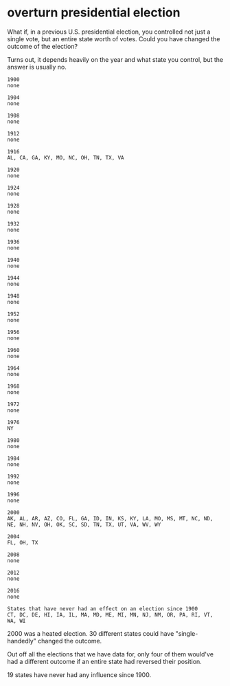 # overturn presidential election

What if, in a previous U.S. presidential election, you controlled not just a single vote, but an entire state worth of votes. Could you have changed the outcome of the election?

Turns out, it depends heavily on the year and what state you control, but the answer is usually no.

```
1900
none

1904
none

1908
none

1912
none

1916
AL, CA, GA, KY, MO, NC, OH, TN, TX, VA

1920
none

1924
none

1928
none

1932
none

1936
none

1940
none

1944
none

1948
none

1952
none

1956
none

1960
none

1964
none

1968
none

1972
none

1976
NY

1980
none

1984
none

1992
none

1996
none

2000
AK, AL, AR, AZ, CO, FL, GA, ID, IN, KS, KY, LA, MO, MS, MT, NC, ND, NE, NH, NV, OH, OK, SC, SD, TN, TX, UT, VA, WV, WY

2004
FL, OH, TX

2008
none

2012
none

2016
none

States that have never had an effect on an election since 1900
CT, DC, DE, HI, IA, IL, MA, MD, ME, MI, MN, NJ, NM, OR, PA, RI, VT, WA, WI

```

2000 was a heated election. 30 different states could have "single-handedly" changed the outcome.

Out off all the elections that we have data for, only four of them would've had a different outcome if an entire state had reversed their position.

19 states have never had any influence since 1900.
